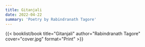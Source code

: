 ```yaml
---
title: Gitanjali
date: 2022-04-22
summary: 'Poetry by Rabindranath Tagore'
---
```


{{< booklist/book
title="Gitanjali"
author="Rabindranath Tagore"
cover="cover.jpg"
format="Print" >}}
